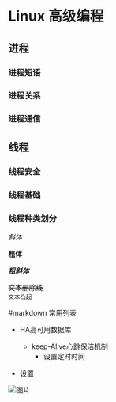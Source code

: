 # Linux 高级编程

## 进程

### 进程短语
### 进程关系
### 进程通信

## 线程

### 线程安全
### 线程基础
### 线程种类划分

*斜体*</br>

**粗体**</br>

***粗斜体***</br>

~~文本删除线~~</br>
`文本凸起`</br>

#markdown 常用列表

* HA高可用数据库
	* keep-Alive心跳保洁机制
		* 设置定时时间




* 设置


![图片](https://sm.ms/image/cYHGLEifpKXh4qJ)
